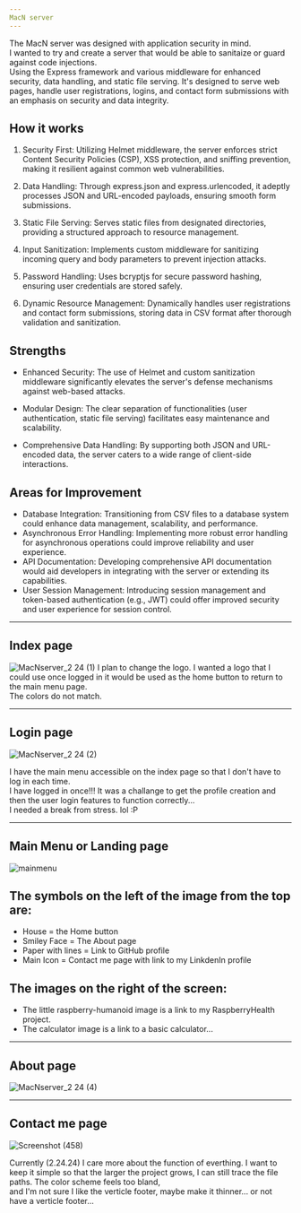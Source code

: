 ```yaml
---
MacN server
---
```

The MacN server was designed with application security in mind.<br>
I wanted to try and create a server that would be able to sanitaize or guard against code injections.<br> Using the Express framework and various middleware for enhanced security, data handling, and static file serving. It's designed to serve web pages, handle user registrations, logins, and contact form submissions with an emphasis on security and data integrity.

## How it works
1. Security First: Utilizing Helmet middleware, the server enforces strict Content Security Policies (CSP), XSS protection, and sniffing prevention, making it resilient against common web vulnerabilities.<br>

2. Data Handling: Through express.json and express.urlencoded, it adeptly processes JSON and URL-encoded payloads, ensuring smooth form submissions.<br>

3. Static File Serving: Serves static files from designated directories, providing a structured approach to resource management.<br>

4. Input Sanitization: Implements custom middleware for sanitizing incoming query and body parameters to prevent injection attacks.<br>

5. Password Handling: Uses bcryptjs for secure password hashing, ensuring user credentials are stored safely.<br>

6. Dynamic Resource Management: Dynamically handles user registrations and contact form submissions, storing data in CSV format after thorough validation and sanitization.<br>

## Strengths
- Enhanced Security: The use of Helmet and custom sanitization middleware significantly elevates the server's defense mechanisms against web-based attacks.<br>

- Modular Design: The clear separation of functionalities (user authentication, static file serving) facilitates easy maintenance and scalability.<br>

- Comprehensive Data Handling: By supporting both JSON and URL-encoded data, the server caters to a wide range of client-side interactions.<br>

## Areas for Improvement
- Database Integration: Transitioning from CSV files to a database system could enhance data management, scalability, and performance.
- Asynchronous Error Handling: Implementing more robust error handling for asynchronous operations could improve reliability and user experience.
- API Documentation: Developing comprehensive API documentation would aid developers in integrating with the server or extending its capabilities.
- User Session Management: Introducing session management and token-based authentication (e.g., JWT) could offer improved security and user experience for session control.




---
Index page
---

![MacNserver_2 24 (1)](https://github.com/TheEvergreenStateCollege/upper-division-cs/assets/129904249/b0afdc18-ebb2-4b10-8bba-1336bab60928)
I plan to change the logo. I wanted a logo that I could use once logged in it would be used as the home button to return to the main menu page.<br>
The colors do not match.

---
Login page
---

![MacNserver_2 24 (2)](https://github.com/TheEvergreenStateCollege/upper-division-cs/assets/129904249/bc73cd91-f735-45a7-8acd-6ef4bbb308b7)

I have the main menu accessible on the index page so that I don't have to log in each time.<br> 
I have logged in once!!! It was a challange to get the profile creation and then the user login features to function correctly...<br> 
I needed a break from stress. lol :P

---
Main Menu or Landing page
---

![mainmenu](https://github.com/TheEvergreenStateCollege/upper-division-cs/assets/129904249/3c9fdbda-c4f7-450c-9893-69c2e09aaa31)


## The symbols on the left of the image from the top are:<br>
- House = the Home button<br>
- Smiley Face = The About page<br>
- Paper with lines = Link to GitHub profile<br>
- Main Icon = Contact me page with link to my LinkdenIn profile<br>

## The images on the right of the screen:<br>
- The little raspberry-humanoid image is a link to my RaspberryHealth project.<br>
- The calculator image is a link to a basic calculator...

---
About page
---

![MacNserver_2 24 (4)](https://github.com/TheEvergreenStateCollege/upper-division-cs/assets/129904249/d4a598e8-78ff-4edb-beaa-d02130fac409)


---
Contact me page
---
![Screenshot (458)](https://github.com/TheEvergreenStateCollege/upper-division-cs/assets/129904249/632d1585-6b89-4d3b-8233-8ea1b5f87468)




Currently (2.24.24) I care more about the function of everthing. I want to keep it simple so that the larger the project grows, I can still trace the file paths. The color scheme feels too bland,<br> 
and I'm not sure I like the verticle footer, maybe make it thinner... or not have a verticle footer... 
